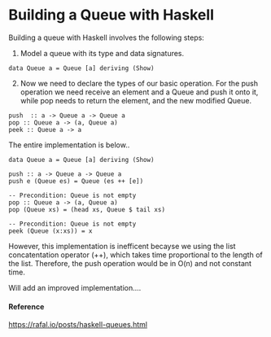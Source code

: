 # Building a Queue with Haskell

Building a queue with Haskell involves the following steps:

1. Model a queue with its type and data signatures. 

```
data Queue a = Queue [a] deriving (Show)
```

2. Now we need to declare the types of our basic operation. For the push operation we need receive an element and a Queue and push it onto it, while pop needs to return the element, and the new modified Queue.

```
push  :: a -> Queue a -> Queue a
pop :: Queue a -> (a, Queue a)
peek :: Queue a -> a
```

The entire implementation is below..

```
data Queue a = Queue [a] deriving (Show)

push :: a -> Queue a -> Queue a
push e (Queue es) = Queue (es ++ [e])

-- Precondition: Queue is not empty
pop :: Queue a -> (a, Queue a)
pop (Queue xs) = (head xs, Queue $ tail xs)

-- Precondition: Queue is not empty
peek (Queue (x:xs)) = x
```

However, this implementation is inefficent becayse we using the list concatentation operator (++), which takes time proportional to the length of the list. Therefore, the push operation would be in O(n) and not constant time. 



Will add an improved implementation....



#### Reference

https://rafal.io/posts/haskell-queues.html